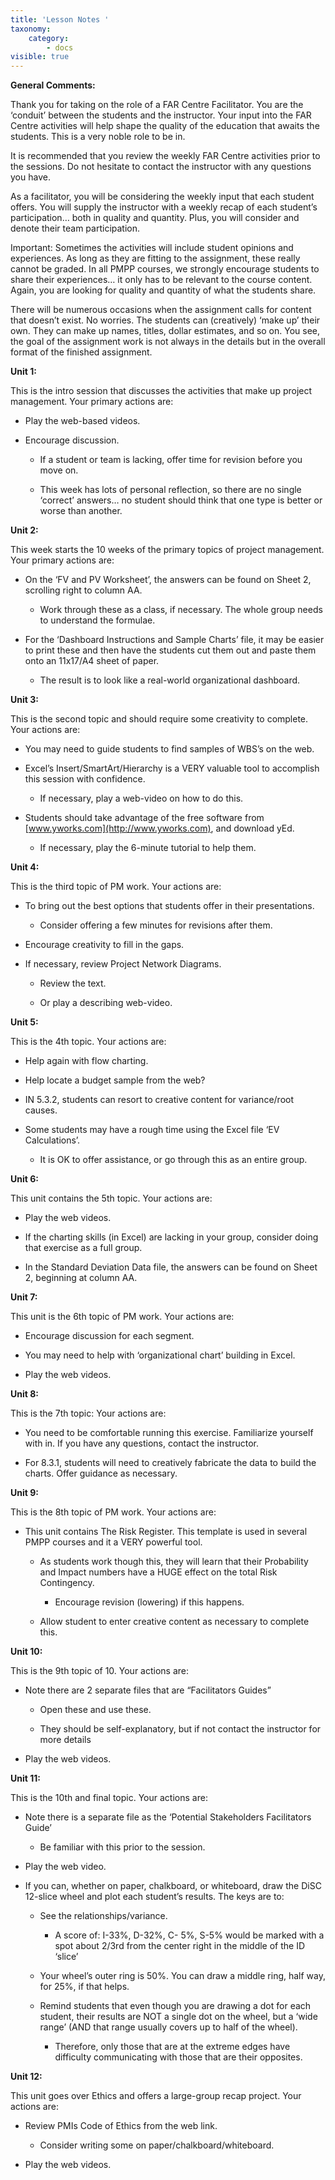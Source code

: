 ```yaml
---
title: 'Lesson Notes '
taxonomy:
    category:
        - docs
visible: true
---
```



**General Comments:**

Thank you for taking on the role of a FAR Centre Facilitator. You are the
‘conduit’ between the students and the instructor. Your input into the FAR
Centre activities will help shape the quality of the education that awaits the
students. This is a very noble role to be in.

It is recommended that you review the weekly FAR Centre activities prior to the
sessions. Do not hesitate to contact the instructor with any questions you have.

As a facilitator, you will be considering the weekly input that each student
offers. You will supply the instructor with a weekly recap of each student’s
participation… both in quality and quantity. Plus, you will consider and denote
their team participation.

Important: Sometimes the activities will include student opinions and
experiences. As long as they are fitting to the assignment, these really cannot
be graded. In all PMPP courses, we strongly encourage students to share their
experiences… it only has to be relevant to the course content. Again, you are
looking for quality and quantity of what the students share.

There will be numerous occasions when the assignment calls for content that
doesn’t exist. No worries. The students can (creatively) ‘make up’ their own.
They can make up names, titles, dollar estimates, and so on. You see, the goal
of the assignment work is not always in the details but in the overall format of
the finished assignment.

**Unit 1:**

This is the intro session that discusses the activities that make up project
management. Your primary actions are:

-   Play the web-based videos.

-   Encourage discussion.

    -   If a student or team is lacking, offer time for revision before you move
        on.

    -   This week has lots of personal reflection, so there are no single
        ‘correct’ answers… no student should think that one type is better or
        worse than another.

**Unit 2:**

This week starts the 10 weeks of the primary topics of project management. Your
primary actions are:

-   On the ‘FV and PV Worksheet’, the answers can be found on Sheet 2, scrolling
    right to column AA.

    -   Work through these as a class, if necessary. The whole group needs to
        understand the formulae.

-   For the ‘Dashboard Instructions and Sample Charts’ file, it may be easier to
    print these and then have the students cut them out and paste them onto an
    11x17/A4 sheet of paper.

    -   The result is to look like a real-world organizational dashboard.

**Unit 3:**

This is the second topic and should require some creativity to complete. Your
actions are:

-   You may need to guide students to find samples of WBS’s on the web.

-   Excel’s Insert/SmartArt/Hierarchy is a VERY valuable tool to accomplish this
    session with confidence.

    -   If necessary, play a web-video on how to do this.

-   Students should take advantage of the free software from
    [www.yworks.com](http://www.yworks.com), and download yEd.

    -   If necessary, play the 6-minute tutorial to help them.

**Unit 4:**

This is the third topic of PM work. Your actions are:

-   To bring out the best options that students offer in their presentations.

    -   Consider offering a few minutes for revisions after them.

-   Encourage creativity to fill in the gaps.

-   If necessary, review Project Network Diagrams.

    -   Review the text.

    -   Or play a describing web-video.

**Unit 5:**

This is the 4th topic. Your actions are:

-   Help again with flow charting.

-   Help locate a budget sample from the web?

-   IN 5.3.2, students can resort to creative content for variance/root causes.

-   Some students may have a rough time using the Excel file ‘EV Calculations’.

    -   It is OK to offer assistance, or go through this as an entire group.

**Unit 6:**

This unit contains the 5th topic. Your actions are:

-   Play the web videos.

-   If the charting skills (in Excel) are lacking in your group, consider doing
    that exercise as a full group.

-   In the Standard Deviation Data file, the answers can be found on Sheet 2,
    beginning at column AA.

**Unit 7:**

This unit is the 6th topic of PM work. Your actions are:

-   Encourage discussion for each segment.

-   You may need to help with ‘organizational chart’ building in Excel.

-   Play the web videos.

**Unit 8:**

This is the 7th topic: Your actions are:

-   You need to be comfortable running this exercise. Familiarize yourself with
    in. If you have any questions, contact the instructor.

-   For 8.3.1, students will need to creatively fabricate the data to build the
    charts. Offer guidance as necessary.

**Unit 9:**

This is the 8th topic of PM work. Your actions are:

-   This unit contains The Risk Register. This template is used in several PMPP
    courses and it a VERY powerful tool.

    -   As students work though this, they will learn that their Probability and
        Impact numbers have a HUGE effect on the total Risk Contingency.

        -   Encourage revision (lowering) if this happens.

    -   Allow student to enter creative content as necessary to complete this.

**Unit 10:**

This is the 9th topic of 10. Your actions are:

-   Note there are 2 separate files that are “Facilitators Guides”

    -   Open these and use these.

    -   They should be self-explanatory, but if not contact the instructor for
        more details

-   Play the web videos.

**Unit 11:**

This is the 10th and final topic. Your actions are:

-   Note there is a separate file as the ‘Potential Stakeholders Facilitators
    Guide’

    -   Be familiar with this prior to the session.

-   Play the web video.

-   If you can, whether on paper, chalkboard, or whiteboard, draw the DiSC
    12-slice wheel and plot each student’s results. The keys are to:

    -   See the relationships/variance.

        -   A score of: I-33%, D-32%, C- 5%, S-5% would be marked with a spot
            about 2/3rd from the center right in the middle of the ID ‘slice’

    -   Your wheel’s outer ring is 50%. You can draw a middle ring, half way,
        for 25%, if that helps.

    -   Remind students that even though you are drawing a dot for each student,
        their results are NOT a single dot on the wheel, but a ‘wide range’ (AND
        that range usually covers up to half of the wheel).

        -   Therefore, only those that are at the extreme edges have difficulty
            communicating with those that are their opposites.

**Unit 12:**

This unit goes over Ethics and offers a large-group recap project. Your actions
are:

-   Review PMIs Code of Ethics from the web link.

    -   Consider writing some on paper/chalkboard/whiteboard.

-   Play the web videos.
